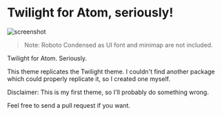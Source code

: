 # Twilight for Atom, seriously!

![screenshot](http://i.imgur.com/1HxI8Rv.png)

> Note: Roboto Condensed as UI font and minimap are not included.

Twilight for Atom. Seriously.

This theme replicates the Twilight theme. I couldn't find another package
which could properly replicate it, so I created one myself.

Disclaimer: This is my first theme, so I'll probably do something wrong.

Feel free to send a pull request if you want.
